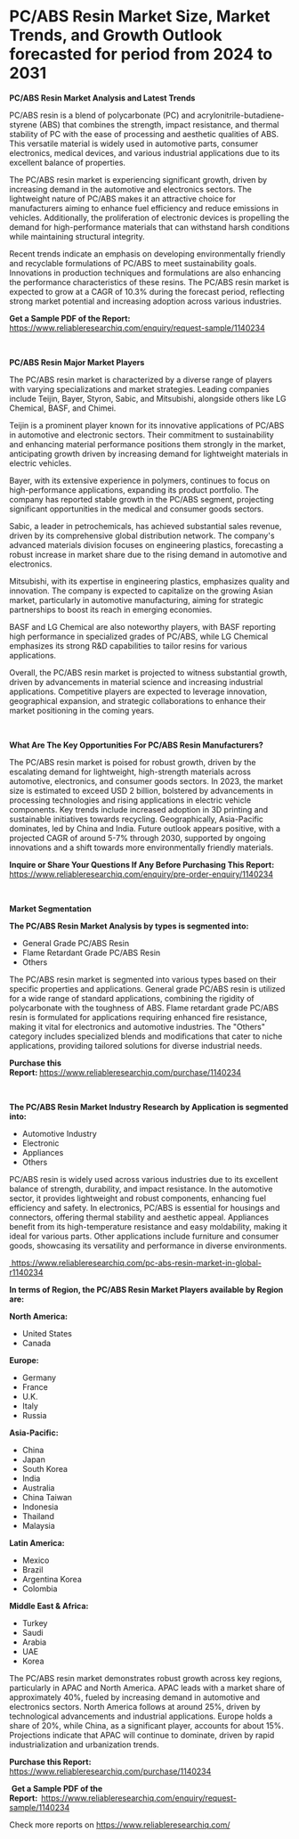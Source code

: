 <p><h1>PC/ABS Resin Market Size, Market Trends, and Growth Outlook forecasted for period from 2024 to 2031</h1></p><p><strong>PC/ABS Resin Market Analysis and Latest Trends</strong></p>
<p><p>PC/ABS resin is a blend of polycarbonate (PC) and acrylonitrile-butadiene-styrene (ABS) that combines the strength, impact resistance, and thermal stability of PC with the ease of processing and aesthetic qualities of ABS. This versatile material is widely used in automotive parts, consumer electronics, medical devices, and various industrial applications due to its excellent balance of properties.</p><p>The PC/ABS resin market is experiencing significant growth, driven by increasing demand in the automotive and electronics sectors. The lightweight nature of PC/ABS makes it an attractive choice for manufacturers aiming to enhance fuel efficiency and reduce emissions in vehicles. Additionally, the proliferation of electronic devices is propelling the demand for high-performance materials that can withstand harsh conditions while maintaining structural integrity.</p><p>Recent trends indicate an emphasis on developing environmentally friendly and recyclable formulations of PC/ABS to meet sustainability goals. Innovations in production techniques and formulations are also enhancing the performance characteristics of these resins. The PC/ABS resin market is expected to grow at a CAGR of 10.3% during the forecast period, reflecting strong market potential and increasing adoption across various industries.</p></p>
<p><strong>Get a Sample PDF of the Report:&nbsp;</strong> <a href="https://www.reliableresearchiq.com/enquiry/request-sample/1140234?utm_campaign=1896&utm_medium=2&utm_source=Github&utm_content=ia&utm_term=28122024&utm_id=pcabs-resin">https://www.reliableresearchiq.com/enquiry/request-sample/1140234</a></p>
<p>&nbsp;</p>
<p><strong>PC/ABS Resin Major Market Players</strong></p>
<p><p>The PC/ABS resin market is characterized by a diverse range of players with varying specializations and market strategies. Leading companies include Teijin, Bayer, Styron, Sabic, and Mitsubishi, alongside others like LG Chemical, BASF, and Chimei. </p><p>Teijin is a prominent player known for its innovative applications of PC/ABS in automotive and electronic sectors. Their commitment to sustainability and enhancing material performance positions them strongly in the market, anticipating growth driven by increasing demand for lightweight materials in electric vehicles.</p><p>Bayer, with its extensive experience in polymers, continues to focus on high-performance applications, expanding its product portfolio. The company has reported stable growth in the PC/ABS segment, projecting significant opportunities in the medical and consumer goods sectors.</p><p>Sabic, a leader in petrochemicals, has achieved substantial sales revenue, driven by its comprehensive global distribution network. The company's advanced materials division focuses on engineering plastics, forecasting a robust increase in market share due to the rising demand in automotive and electronics.</p><p>Mitsubishi, with its expertise in engineering plastics, emphasizes quality and innovation. The company is expected to capitalize on the growing Asian market, particularly in automotive manufacturing, aiming for strategic partnerships to boost its reach in emerging economies.</p><p>BASF and LG Chemical are also noteworthy players, with BASF reporting high performance in specialized grades of PC/ABS, while LG Chemical emphasizes its strong R&D capabilities to tailor resins for various applications.</p><p>Overall, the PC/ABS resin market is projected to witness substantial growth, driven by advancements in material science and increasing industrial applications. Competitive players are expected to leverage innovation, geographical expansion, and strategic collaborations to enhance their market positioning in the coming years.</p></p>
<p>&nbsp;</p>
<p><strong>What Are The Key Opportunities For PC/ABS Resin Manufacturers?</strong></p>
<p><p>The PC/ABS resin market is poised for robust growth, driven by the escalating demand for lightweight, high-strength materials across automotive, electronics, and consumer goods sectors. In 2023, the market size is estimated to exceed USD 2 billion, bolstered by advancements in processing technologies and rising applications in electric vehicle components. Key trends include increased adoption in 3D printing and sustainable initiatives towards recycling. Geographically, Asia-Pacific dominates, led by China and India. Future outlook appears positive, with a projected CAGR of around 5-7% through 2030, supported by ongoing innovations and a shift towards more environmentally friendly materials.</p></p>
<p><strong>Inquire or Share Your Questions If Any Before Purchasing This Report:</strong> <a href="https://www.reliableresearchiq.com/enquiry/pre-order-enquiry/1140234?utm_campaign=1896&utm_medium=2&utm_source=Github&utm_content=ia&utm_term=28122024&utm_id=pcabs-resin">https://www.reliableresearchiq.com/enquiry/pre-order-enquiry/1140234</a></p>
<p>&nbsp;</p>
<p><strong>Market Segmentation</strong></p>
<p><strong>The PC/ABS Resin Market Analysis by types is segmented into:</strong></p>
<p><ul><li>General Grade PC/ABS Resin</li><li>Flame Retardant Grade PC/ABS Resin</li><li>Others</li></ul></p>
<p><p>The PC/ABS resin market is segmented into various types based on their specific properties and applications. General grade PC/ABS resin is utilized for a wide range of standard applications, combining the rigidity of polycarbonate with the toughness of ABS. Flame retardant grade PC/ABS resin is formulated for applications requiring enhanced fire resistance, making it vital for electronics and automotive industries. The "Others" category includes specialized blends and modifications that cater to niche applications, providing tailored solutions for diverse industrial needs.</p></p>
<p><strong>Purchase this Report:&nbsp;</strong><a href="https://www.reliableresearchiq.com/purchase/1140234?utm_campaign=1896&utm_medium=2&utm_source=Github&utm_content=ia&utm_term=28122024&utm_id=pcabs-resin">https://www.reliableresearchiq.com/purchase/1140234</a></p>
<p>&nbsp;</p>
<p><strong>The PC/ABS Resin Market Industry Research by Application is segmented into:</strong></p>
<p><ul><li>Automotive Industry</li><li>Electronic</li><li>Appliances</li><li>Others</li></ul></p>
<p><p>PC/ABS resin is widely used across various industries due to its excellent balance of strength, durability, and impact resistance. In the automotive sector, it provides lightweight and robust components, enhancing fuel efficiency and safety. In electronics, PC/ABS is essential for housings and connectors, offering thermal stability and aesthetic appeal. Appliances benefit from its high-temperature resistance and easy moldability, making it ideal for various parts. Other applications include furniture and consumer goods, showcasing its versatility and performance in diverse environments.</p></p>
<p><a href="https://www.reliableresearchiq.com/pc-abs-resin-market-in-global-r1140234?utm_campaign=1896&utm_medium=2&utm_source=Github&utm_content=ia&utm_term=28122024&utm_id=pcabs-resin">&nbsp;https://www.reliableresearchiq.com/pc-abs-resin-market-in-global-r1140234</a></p>
<p><strong>In terms of Region, the PC/ABS Resin Market Players available by Region are:</strong></p>
<p>
    <p> <strong> North America: </strong>
        <ul>
            <li>United States</li>
            <li>Canada</li>
        </ul>
        </p> 
    <p> <strong> Europe: </strong>
        <ul>
            <li>Germany</li>
            <li>France</li>
            <li>U.K.</li>
            <li>Italy</li>
            <li>Russia</li>
        </ul>
        </p> 
    <p> <strong> Asia-Pacific: </strong>
        <ul>
            <li>China</li>
            <li>Japan</li>
            <li>South Korea</li>
            <li>India</li>
            <li>Australia</li>
            <li>China Taiwan</li>
            <li>Indonesia</li>
            <li>Thailand</li>
            <li>Malaysia</li>
        </ul>
        </p> 
    <p> <strong> Latin America: </strong>
        <ul>
            <li>Mexico</li>
            <li>Brazil</li>
            <li>Argentina Korea</li>
            <li>Colombia</li>
        </ul>
        </p> 
    <p> <strong> Middle East & Africa: </strong>
        <ul>
            <li>Turkey</li>
            <li>Saudi</li>
            <li>Arabia</li>
            <li>UAE</li>
            <li>Korea</li>
        </ul>
    </p>
    </p>
<p><p>The PC/ABS resin market demonstrates robust growth across key regions, particularly in APAC and North America. APAC leads with a market share of approximately 40%, fueled by increasing demand in automotive and electronics sectors. North America follows at around 25%, driven by technological advancements and industrial applications. Europe holds a share of 20%, while China, as a significant player, accounts for about 15%. Projections indicate that APAC will continue to dominate, driven by rapid industrialization and urbanization trends.</p></p>
<p><strong>Purchase this Report: </strong><a href="https://www.reliableresearchiq.com/purchase/1140234?utm_campaign=1896&utm_medium=2&utm_source=Github&utm_content=ia&utm_term=28122024&utm_id=pcabs-resin">https://www.reliableresearchiq.com/purchase/1140234</a></p>
<p>&nbsp;<strong>Get a Sample PDF of the Report:&nbsp;&nbsp;</strong><a href="https://www.reliableresearchiq.com/enquiry/request-sample/1140234?utm_campaign=1896&utm_medium=2&utm_source=Github&utm_content=ia&utm_term=28122024&utm_id=pcabs-resin">https://www.reliableresearchiq.com/enquiry/request-sample/1140234</a></p>
<p><strong></strong></p>
<p>Check more reports on <a href="https://www.reliableresearchiq.com/?utm_campaign=1896&utm_medium=2&utm_source=Github&utm_content=ia&utm_term=28122024&utm_id=pcabs-resin">https://www.reliableresearchiq.com/</a></p>